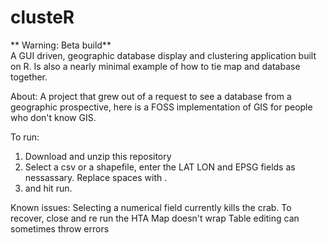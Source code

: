 # clusteR

** Warning: Beta build**  
A GUI driven, geographic database display and clustering application built on R.  Is also a nearly minimal example of how to tie map and database together.


About:
A project that grew out of a request to see a database from a geographic prospective, here is a FOSS implementation of GIS for people who don't know GIS.  

To run:  
1) Download and unzip this repository
2) Select a csv or a shapefile, enter the LAT LON and EPSG fields as nessassary.  Replace spaces with .   
3) and hit run.  

Known issues:
Selecting a numerical field currently kills the crab.  To recover, close and re run the HTA
Map doesn't wrap
Table editing can sometimes throw errors